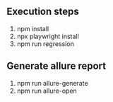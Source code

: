 ## Execution steps
1. npm install
2. npx playwright install
2. npm run regression

## Generate allure report
1. npm run allure-generate
2. npm run allure-open
